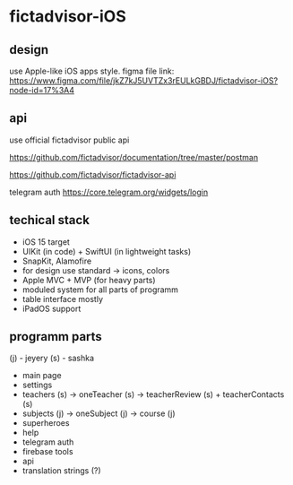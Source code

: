 # fictadvisor-iOS

## design

use Apple-like iOS apps style. figma file link: https://www.figma.com/file/jkZ7kJ5UVTZx3rEULkGBDJ/fictadvisor-iOS?node-id=17%3A4

## api 
use official fictadvisor public api 

https://github.com/fictadvisor/documentation/tree/master/postman

https://github.com/fictadvisor/fictadvisor-api

telegram auth 
https://core.telegram.org/widgets/login

## techical stack 
- iOS 15 target 
- UIKit (in code) + SwiftUI (in lightweight tasks)
- SnapKit, Alamofire
- for design use standard -> icons, colors
- Apple MVC + MVP (for heavy parts)
- moduled system for all parts of programm 
- table interface mostly 
- iPadOS support 

## programm parts 
(j) - jeyery (s) - sashka

- main page
- settings 
- teachers (s) -> oneTeacher (s) -> teacherReview (s) + teacherContacts (s)
- subjects (j) -> oneSubject (j) -> course (j)
- superheroes
- help
- telegram auth
- firebase tools 
- api 
- translation strings (?)


